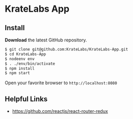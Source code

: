 # KrateLabs App

## Install

**Download** the latest GitHub repository.

```bash
$ git clone git@github.com:KrateLabs/KrateLabs-App.git
$ cd KrateLabs-App
$ nodeenv env
$ . ./env/bin/activate
$ npm install
$ npm start
```

Open your favorite browser to `http://localhost:8080`

## Helpful Links

- https://github.com/reactjs/react-router-redux
